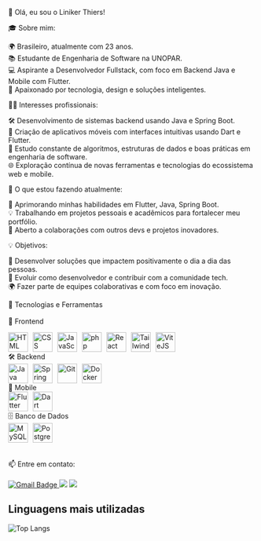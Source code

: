 
👋 Olá, eu sou o Liniker Thiers!

🎓 Sobre mim:

🌍 Brasileiro, atualmente com 23 anos.  
📚 Estudante de Engenharia de Software na UNOPAR.  
💻 Aspirante a Desenvolvedor Fullstack, com foco em Backend Java e Mobile com Flutter.  
🚀 Apaixonado por tecnologia, design e soluções inteligentes.

👨‍💻 Interesses profissionais:

🛠️ Desenvolvimento de sistemas backend usando Java e Spring Boot.  
📱 Criação de aplicativos móveis com interfaces intuitivas usando Dart e Flutter.  
🧠 Estudo constante de algoritmos, estruturas de dados e boas práticas em engenharia de software.  
🌐 Exploração contínua de novas ferramentas e tecnologias do ecossistema web e mobile.

🌱 O que estou fazendo atualmente:

📖 Aprimorando minhas habilidades em Flutter, Java, Spring Boot.  
💡 Trabalhando em projetos pessoais e acadêmicos para fortalecer meu portfólio.  
🤝 Aberto a colaborações com outros devs e projetos inovadores.

💡 Objetivos:

🌟 Desenvolver soluções que impactem positivamente o dia a dia das pessoas.  
🌱 Evoluir como desenvolvedor e contribuir com a comunidade tech.  
🌍 Fazer parte de equipes colaborativas e com foco em inovação.

🧰 Tecnologias e Ferramentas
</br></br>
🎨 Frontend
</br>
<div style="display: flex; gap: 10px; flex-wrap: wrap"> <img src="https://cdn.jsdelivr.net/gh/devicons/devicon@latest/icons/html5/html5-original.svg" width="40" height="40" alt="HTML" title="HTML" /> <img src="https://cdn.jsdelivr.net/gh/devicons/devicon@latest/icons/css3/css3-original.svg" width="40" height="40" alt="CSS" title="CSS" /> <img src="https://cdn.jsdelivr.net/gh/devicons/devicon@latest/icons/javascript/javascript-original.svg" width="40" height="40" alt="JavaScript" title="JavaScript" /> <img src="https://cdn.jsdelivr.net/gh/devicons/devicon@latest/icons/php/php-original.svg"  width="40" height="40" alt="php" title="php" /> <img src="https://cdn.jsdelivr.net/gh/devicons/devicon@latest/icons/react/react-original.svg" width="40" height="40" alt="React" title="ReactJS" /> <img src="https://cdn.jsdelivr.net/gh/devicons/devicon@latest/icons/tailwindcss/tailwindcss-original.svg" width="40" height="40" alt="Tailwind CSS" title="Tailwind CSS" /> <img src="https://cdn.jsdelivr.net/gh/devicons/devicon@latest/icons/vitejs/vitejs-original.svg" width="40" height="40" alt="ViteJS" title="ViteJS" /> </div>
🛠️ Backend
</br>
<div style="display: flex; gap: 10px; flex-wrap: wrap"> <img src="https://cdn.jsdelivr.net/gh/devicons/devicon@latest/icons/java/java-original-wordmark.svg" width="40" height="40" alt="Java" title="Java" /> <img src="https://cdn.jsdelivr.net/gh/devicons/devicon@latest/icons/spring/spring-original-wordmark.svg" width="40" height="40" alt="Spring Boot" title="Spring Boot" /> <img src="https://cdn.jsdelivr.net/gh/devicons/devicon@latest/icons/git/git-original.svg" width="40" height="40" alt="Git" title="Git" /> <img src="https://cdn.jsdelivr.net/gh/devicons/devicon@latest/icons/docker/docker-plain.svg" width="40" height="40" alt="Docker" title="Docker" /> </div>
📱 Mobile
</br>
<div style="display: flex; gap: 10px; flex-wrap: wrap"> <img src="https://cdn.jsdelivr.net/gh/devicons/devicon@latest/icons/flutter/flutter-original.svg" width="40" height="40" alt="Flutter" title="Flutter" /> <img src="https://cdn.jsdelivr.net/gh/devicons/devicon@latest/icons/dart/dart-plain-wordmark.svg" width="40" height="40" alt="Dart" title="Dart" /> </div>
🗄️ Banco de Dados
</br>
<div style="display: flex; gap: 10px; flex-wrap: wrap"> <img src="https://cdn.jsdelivr.net/gh/devicons/devicon@latest/icons/mysql/mysql-original-wordmark.svg" width="40" height="40" alt="MySQL" title="MySQL" /> <img src="https://cdn.jsdelivr.net/gh/devicons/devicon@latest/icons/postgresql/postgresql-original.svg" width="40" height="40" alt="PostgreSQL" title="PostgreSQL" /> </div>
</br></br>
📫 Entre em contato:
</br></br>
<a href="mailto:linikerthiers@gmail.com" target="_blank">
  <img src="https://img.shields.io/badge/Email-D14836?style=for-the-badge&logo=gmail&logoColor=white" alt="Gmail Badge"/>
</a>
<a href="https://www.instagram.com/liniker_thiers" target="_blank"><img src="https://img.shields.io/badge/Instagram-%23E4405F.svg?&style=for-the-badge&logo=instagram&logoColor=white" target="_blank"></a>
<a href="https://www.linkedin.com/in/liniker-thiers-a698b01a0?lipi=urn%3Ali%3Apage%3Ad_flagship3_profile_view_base_contact_details%3Bz4TYJ3VTS9CwhT3maVFeCQ%3D%3D" target="_blank"><img src="https://img.shields.io/badge/-LinkedIn-%230077B5?style=for-the-badge&logo=linkedin&logoColor=white" target="_blank"></a> 
</br>

## Linguagens mais utilizadas

![Top Langs](https://github-readme-stats.vercel.app/api/top-langs/?username=LinikerThiers&layout=compact&show_icons=true&theme=preferred_color_scheme&langs_count=10) 



          
          
          
          
          
          
          
          
          
          
          

